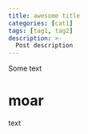 ```yaml
---
title: awesome title
categories: [cat1]
tags: [tag1, tag2]
description: >-
  Post description
---
```


Some text

<!--more-->

# moar

text
